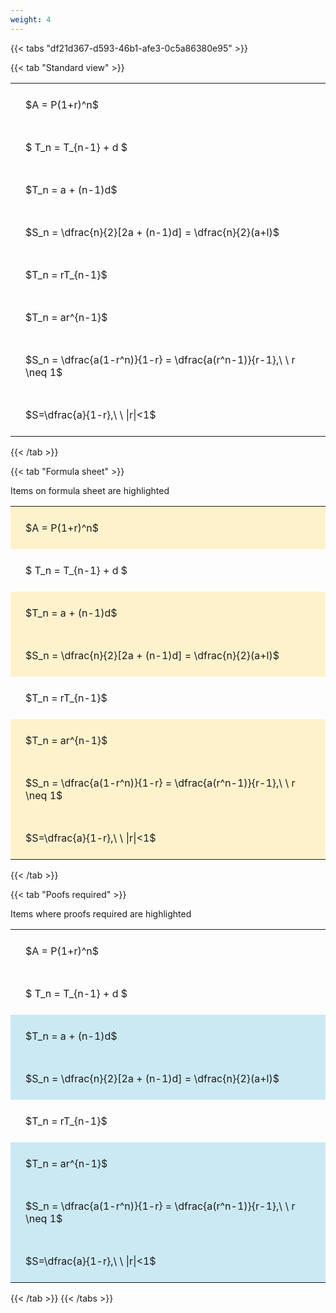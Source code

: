 ```yaml
---
weight: 4
---
```


{{< tabs "df21d367-d593-46b1-afe3-0c5a86380e95" >}}

{{< tab "Standard view" >}}

<style type="text/css">
#T_5536c th.col_heading {
  text-align: left;
  font-size: 1em;
}
#T_5536c td {
  text-align: left;
  font-size: 1em;
  padding: 1.5em;
}
</style>
<table id="T_5536c">
  <thead>
  </thead>
  <tbody>
    <tr>
      <td id="T_5536c_row0_col0" class="data row0 col0" >$A = P(1+r)^n$</td>
    </tr>
    <tr>
      <td id="T_5536c_row1_col0" class="data row1 col0" >$ T_n = T_{n-1} + d $</td>
    </tr>
    <tr>
      <td id="T_5536c_row2_col0" class="data row2 col0" >$T_n = a + (n-1)d$</td>
    </tr>
    <tr>
      <td id="T_5536c_row3_col0" class="data row3 col0" >$S_n = \dfrac{n}{2}[2a + (n-1)d] = \dfrac{n}{2}(a+l)$</td>
    </tr>
    <tr>
      <td id="T_5536c_row4_col0" class="data row4 col0" >$T_n = rT_{n-1}$</td>
    </tr>
    <tr>
      <td id="T_5536c_row5_col0" class="data row5 col0" >$T_n = ar^{n-1}$</td>
    </tr>
    <tr>
      <td id="T_5536c_row6_col0" class="data row6 col0" >$S_n = \dfrac{a(1-r^n)}{1-r} = \dfrac{a(r^n-1)}{r-1},\ \  r \neq 1$</td>
    </tr>
    <tr>
      <td id="T_5536c_row7_col0" class="data row7 col0" >$S=\dfrac{a}{1-r},\ \ |r|<1$</td>
    </tr>
  </tbody>
</table>
{{< /tab >}}

{{< tab "Formula sheet" >}}

Items on formula sheet are highlighted 
<br>
<style type="text/css">
#T_0f5a7 th.col_heading {
  text-align: left;
  font-size: 1em;
}
#T_0f5a7 td {
  text-align: left;
  font-size: 1em;
  padding: 1.5em;
}
#T_0f5a7_row0_col0, #T_0f5a7_row2_col0, #T_0f5a7_row3_col0, #T_0f5a7_row5_col0, #T_0f5a7_row6_col0, #T_0f5a7_row7_col0 {
  background-color: rgba(255,194,10, 0.2);
}
#T_0f5a7_row1_col0, #T_0f5a7_row4_col0 {
  background-color: rgba(0,0,0,0);
}
</style>
<table id="T_0f5a7">
  <thead>
  </thead>
  <tbody>
    <tr>
      <td id="T_0f5a7_row0_col0" class="data row0 col0" >$A = P(1+r)^n$</td>
    </tr>
    <tr>
      <td id="T_0f5a7_row1_col0" class="data row1 col0" >$ T_n = T_{n-1} + d $</td>
    </tr>
    <tr>
      <td id="T_0f5a7_row2_col0" class="data row2 col0" >$T_n = a + (n-1)d$</td>
    </tr>
    <tr>
      <td id="T_0f5a7_row3_col0" class="data row3 col0" >$S_n = \dfrac{n}{2}[2a + (n-1)d] = \dfrac{n}{2}(a+l)$</td>
    </tr>
    <tr>
      <td id="T_0f5a7_row4_col0" class="data row4 col0" >$T_n = rT_{n-1}$</td>
    </tr>
    <tr>
      <td id="T_0f5a7_row5_col0" class="data row5 col0" >$T_n = ar^{n-1}$</td>
    </tr>
    <tr>
      <td id="T_0f5a7_row6_col0" class="data row6 col0" >$S_n = \dfrac{a(1-r^n)}{1-r} = \dfrac{a(r^n-1)}{r-1},\ \  r \neq 1$</td>
    </tr>
    <tr>
      <td id="T_0f5a7_row7_col0" class="data row7 col0" >$S=\dfrac{a}{1-r},\ \ |r|<1$</td>
    </tr>
  </tbody>
</table>
{{< /tab >}}

{{< tab "Poofs required" >}}

Items where proofs required are highlighted 
<br>
<style type="text/css">
#T_8dbb7 th.col_heading {
  text-align: left;
  font-size: 1em;
}
#T_8dbb7 td {
  text-align: left;
  font-size: 1em;
  padding: 1.5em;
}
#T_8dbb7_row0_col0, #T_8dbb7_row1_col0, #T_8dbb7_row4_col0 {
  background-color: rgba(0,0,0,0);
}
#T_8dbb7_row2_col0, #T_8dbb7_row3_col0, #T_8dbb7_row5_col0, #T_8dbb7_row6_col0, #T_8dbb7_row7_col0 {
  background-color: rgba(0,150,200, 0.2);
}
</style>
<table id="T_8dbb7">
  <thead>
  </thead>
  <tbody>
    <tr>
      <td id="T_8dbb7_row0_col0" class="data row0 col0" >$A = P(1+r)^n$</td>
    </tr>
    <tr>
      <td id="T_8dbb7_row1_col0" class="data row1 col0" >$ T_n = T_{n-1} + d $</td>
    </tr>
    <tr>
      <td id="T_8dbb7_row2_col0" class="data row2 col0" >$T_n = a + (n-1)d$</td>
    </tr>
    <tr>
      <td id="T_8dbb7_row3_col0" class="data row3 col0" >$S_n = \dfrac{n}{2}[2a + (n-1)d] = \dfrac{n}{2}(a+l)$</td>
    </tr>
    <tr>
      <td id="T_8dbb7_row4_col0" class="data row4 col0" >$T_n = rT_{n-1}$</td>
    </tr>
    <tr>
      <td id="T_8dbb7_row5_col0" class="data row5 col0" >$T_n = ar^{n-1}$</td>
    </tr>
    <tr>
      <td id="T_8dbb7_row6_col0" class="data row6 col0" >$S_n = \dfrac{a(1-r^n)}{1-r} = \dfrac{a(r^n-1)}{r-1},\ \  r \neq 1$</td>
    </tr>
    <tr>
      <td id="T_8dbb7_row7_col0" class="data row7 col0" >$S=\dfrac{a}{1-r},\ \ |r|<1$</td>
    </tr>
  </tbody>
</table>
{{< /tab >}}
{{< /tabs >}}